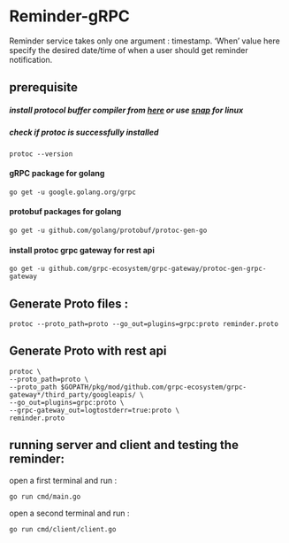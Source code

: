 # Reminder-gRPC
Reminder service takes only one argument : timestamp. ‘When’ value here specify the desired date/time of when a user should get reminder notification.

## prerequisite
##### install protocol buffer compiler from [here](https://developers.google.com/protocol-buffers/) or use [snap](https://snapcraft.io/protobuf) for linux
##### check if protoc is successfully installed 
    protoc --version

#### gRPC package for golang 
    go get -u google.golang.org/grpc
#### protobuf packages for golang 
    go get -u github.com/golang/protobuf/protoc-gen-go
#### install protoc grpc gateway for rest api
    go get -u github.com/grpc-ecosystem/grpc-gateway/protoc-gen-grpc-gateway
## Generate Proto files : 
    protoc --proto_path=proto --go_out=plugins=grpc:proto reminder.proto
## Generate Proto with rest api
    protoc \
    --proto_path=proto \
    --proto_path $GOPATH/pkg/mod/github.com/grpc-ecosystem/grpc-gateway*/third_party/googleapis/ \
    --go_out=plugins=grpc:proto \
    --grpc-gateway_out=logtostderr=true:proto \
    reminder.proto
    
## running server and client and testing the reminder:
open a first terminal and run : 
 
    go run cmd/main.go
open a second terminal and run :
    
    go run cmd/client/client.go